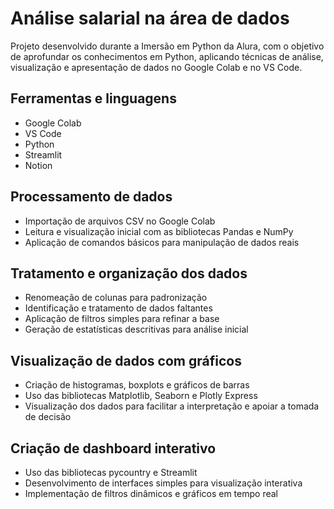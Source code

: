 # Análise salarial na área de dados
Projeto desenvolvido durante a Imersão em Python da Alura, com o objetivo de aprofundar os conhecimentos em Python, aplicando técnicas de análise, visualização e apresentação de dados no Google Colab e no VS Code.

## Ferramentas e linguagens
- Google Colab
- VS Code
- Python
- Streamlit
- Notion

## Processamento de dados
- Importação de arquivos CSV no Google Colab
- Leitura e visualização inicial com as bibliotecas Pandas e NumPy
- Aplicação de comandos básicos para manipulação de dados reais

## Tratamento e organização dos dados
- Renomeação de colunas para padronização
- Identificação e tratamento de dados faltantes
- Aplicação de filtros simples para refinar a base
- Geração de estatísticas descritivas para análise inicial

## Visualização de dados com gráficos
- Criação de histogramas, boxplots e gráficos de barras
- Uso das bibliotecas Matplotlib, Seaborn e Plotly Express
- Visualização dos dados para facilitar a interpretação e apoiar a tomada de decisão

## Criação de dashboard interativo
- Uso das bibliotecas pycountry e Streamlit
- Desenvolvimento de interfaces simples para visualização interativa
- Implementação de filtros dinâmicos e gráficos em tempo real

